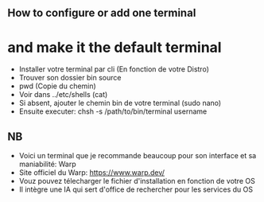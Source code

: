 ## How to configure or add one terminal 
# and make it the default terminal

- Installer votre terminal par cli (En fonction de votre Distro) 
- Trouver son dossier bin source
- pwd (Copie du chemin)
- Voir dans ../etc/shells (cat)
- Si absent, ajouter le chemin bin de votre terminal (sudo nano)
- Ensuite executer: chsh -s /path/to/bin/terminal username

## NB

- Voici un terminal que je recommande beaucoup pour son interface et sa maniabilité: Warp
- Site officiel du Warp: https://www.warp.dev/
- Vouz pouvez télecharger le fichier d'installation en fonction de votre OS
- Il intègre une IA qui sert d'office de rechercher pour les services du OS

